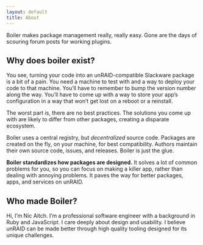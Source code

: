 ```yaml
---
layout: default
title: About
---
```


<p class="lead">
  Boiler makes package management really, really easy. Gone are the days of scouring forum posts for working plugins.
</p>

## Why does boiler exist?

You see, turning your code into an unRAID-compatible Slackware package is a bit of a pain. You need a machine to test with and a way to deploy your code to that machine. You’ll have to remember to bump the version number along the way. You’ll have to come up with a way to store your app’s configuration in a way that won’t get lost on a reboot or a reinstall.

The worst part is, there are no best practices. The solutions you come up with are likely to differ from other packages, creating a disparate ecosystem.

Boiler uses a central registry, but _decentralized_ source code. Packages are created on the fly, on your machine, for best compatibility. Authors maintain their own source code, issues, and releases. Boiler is just the glue.

**Boiler standardizes how packages are designed.** It solves a lot of common problems for you, so you can focus on making a killer app, rather than dealing with annoying problems. It paves the way for better packages, apps, and services on unRAID.

## Who made Boiler?

Hi, I’m Nic Aitch. I’m a professional software engineer with a background in Ruby and JavaScript. I care deeply about design and usability. I believe unRAID can be made better through high quality tooling designed for its unique challenges.
